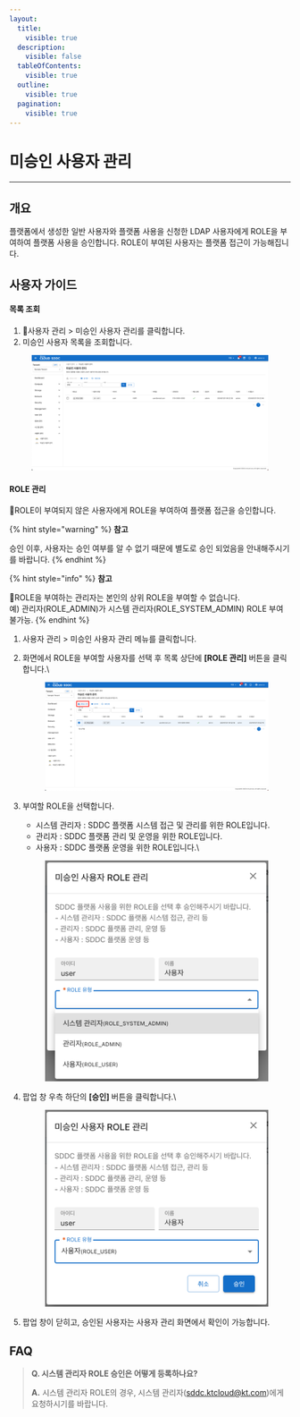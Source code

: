 ```yaml
---
layout:
  title:
    visible: true
  description:
    visible: false
  tableOfContents:
    visible: true
  outline:
    visible: true
  pagination:
    visible: true
---
```


# 미승인 사용자 관리

***

## 개요

플랫폼에서 생성한 일반 사용자와 플랫폼 사용을 신청한 LDAP 사용자에게 ROLE을 부여하여 플랫폼 사용을 승인합니다. ROLE이 부여된 사용자는 플랫폼 접근이 가능해집니다.

## 사용자 가이드

#### 목록 조회

1. 사용자 관리 > 미승인 사용자 관리를 클릭합니다.
2. 미승인 사용자 목록을 조회합니다.

<figure><img src="../.gitbook/assets/image (520).png" alt=""><figcaption></figcaption></figure>

#### ROLE 관리

ROLE이 부여되지 않은 사용자에게 ROLE을 부여하여 플랫폼 접근을 승인합니다.

{% hint style="warning" %}
**참고**

승인 이후, 사용자는 승인 여부를 알 수 없기 때문에 별도로 승인 되었음을 안내해주시기를 바랍니다.
{% endhint %}

{% hint style="info" %}
**참고**

ROLE을 부여하는 관리자는 본인의 상위 ROLE을 부여할 수 없습니다.\
예) 관리자(ROLE\_ADMIN)가 시스템 관리자(ROLE\_SYSTEM\_ADMIN) ROLE 부여 불가능.
{% endhint %}

1. 사용자 관리 > 미승인 사용자 관리 메뉴를 클릭합니다.
2.  화면에서 ROLE을 부여할 사용자를 선택 후 목록 상단에 **\[ROLE 관리]** 버튼을 클릭합니다.\


    <figure><img src="../.gitbook/assets/image (521).png" alt=""><figcaption></figcaption></figure>
3.  부여할 ROLE을 선택합니다.

    * 시스템 관리자 : SDDC 플랫폼 시스템 접근 및 관리를 위한 ROLE입니다.
    * 관리자 : SDDC 플랫폼 관리 및 운영을 위한 ROLE입니다.
    * 사용자 :  SDDC 플랫폼 운영을 위한 ROLE입니다.\


    <div align="center">

    <figure><img src="../.gitbook/assets/image (523).png" alt=""><figcaption></figcaption></figure>

    </div>
4.  팝업 창 우측 하단의 **\[승인]** 버튼을 클릭합니다.\


    <div align="center">

    <figure><img src="../.gitbook/assets/image (524).png" alt=""><figcaption></figcaption></figure>

    </div>
5. 팝업 창이 닫히고, 승인된 사용자는 사용자 관리 화면에서 확인이 가능합니다.

## FAQ

> **Q. 시스템 관리자 ROLE 승인은 어떻게 등록하나요?**
>
> **A.** 시스템 관리자 ROLE의 경우, 시스템 관리자(sddc.ktcloud@kt.com)에게 요청하시기를 바랍니다.
